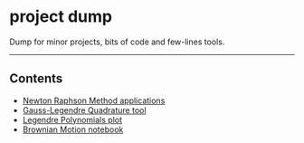# project dump
Dump for minor projects, bits of code and few-lines tools.

---
## Contents
 - [Newton Raphson Method applications](NewtonRaphsonMethod)
 - [Gauss-Legendre Quadrature tool](GaussLegendreQuadrature)
 - [Legendre Polynomials plot](LegendrePolynomials)
 - [Brownian Motion notebook](BrownianMotion)
